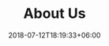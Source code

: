 ---
title: "About Us"
date: 2018-07-12T18:19:33+06:00
heading : "We create digital ideas that are bigger, bolder, braver and better."
description : "We believe in creating new perception for better future & revolutionary era. Accelerating more power to the innovative digital solutions. Learning, experimentation and innovation are the keys to providing the best available services to our clients.
Adapting market trends and sharping for future prospects, our core values are what drive us forward in every project we take up."
expertise_title: "Expertise"
expertise_sectors: ["Web Development", "Web Design", "Graphic Design", "Social Media Marketng/Management", "Web Maintenance", "E-Commerce Solutions", "Logo Design", "Web Hosting", "Domain Registration", "Business Card", "E-Brochure"]
---